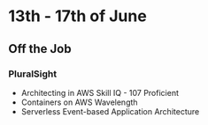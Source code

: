 # 13th - 17th of June

## Off the Job

### PluralSight

- Architecting in AWS Skill IQ - 107 Proficient
- Containers on AWS Wavelength
- Serverless Event-based Application Architecture
